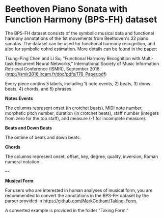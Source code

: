 # Beethoven Piano Sonata with Function Harmony (BPS-FH) dataset

The BPS-FH dataset consists of the symbolic musical data and functional harmony annotations of the 1st movements from Beethoven's 32 piano sonatas. The dataset can be used for functional harmony recognition, and also for symbolic cohrd estimation. More details can be found in the paper: 

Tsung-Ping Chen and Li Su, “Functional Harmony Recognition with Multi-task Recurrent Neural Networks,”  International Society of Music Information Retrieval Conference (ISMIR), September 2018. (http://ismir2018.ircam.fr/doc/pdfs/178_Paper.pdf)



Every piece contins 5 labels, including 1) note events, 2) beats, 3) donw beats, 4) chords, and 5) phrases.

**Notes Events**

The columns represent onset (in crotchet beats), MIDI note number, morphetic pitch number, duration (in crotchet beats), staff number (integers from zero for the top staff), and measure (-1 for incomplete measure).

**Beats and Down Beats**

The ontime of beats and down beats.

**Chords**

The columns represent onset, offset, key, degree, quality, inversion, Roman numeral notation.

--

**Musical Form**

For users who are interested in human analyses of musical form, you are recommended to convert the annotations in the BPS-FH dataset by the parser provided in https://github.com/MarkGotham/Taking-Form.

A converted example is provided in the folder "Taking Form."
